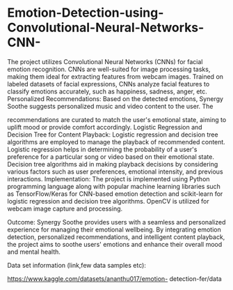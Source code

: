 # Emotion-Detection-using-Convolutional-Neural-Networks-CNN-
The project utilizes Convolutional Neural Networks (CNNs) for facial emotion recognition. CNNs are well-suited for image processing tasks, making them ideal for extracting features from webcam images. Trained on labeled datasets of facial expressions, CNNs analyze facial features to classify emotions accurately, such as happiness, sadness, anger, etc. Personalized Recommendations: Based on the detected emotions, Synergy Soothe suggests personalized music and video content to the user. The

recommendations are curated to match the user's emotional state, aiming to uplift mood or provide comfort accordingly. Logistic Regression and Decision Tree for Content Playback: Logistic regression and decision tree algorithms are employed to manage the playback of recommended content. Logistic regression helps in determining the probability of a user's preference for a particular song or video based on their emotional state. Decision tree algorithms aid in making playback decisions by considering various factors such as user preferences, emotional intensity, and previous interactions. Implementation: The project is implemented using Python programming language along with popular machine learning libraries such as TensorFlow/Keras for CNN-based emotion detection and scikit-learn for logistic regression and decision tree algorithms. OpenCV is utilized for webcam image capture and processing.

Outcome: Synergy Soothe provides users with a seamless and personalized experience for managing their emotional wellbeing. By integrating emotion detection, personalized recommendations, and intelligent content playback, the project aims to soothe users' emotions and enhance their overall mood and mental health.

Data set information (link,few data samples etc):

https://www.kaggle.com/datasets/ananthu017/emotion- detection-fer/data
